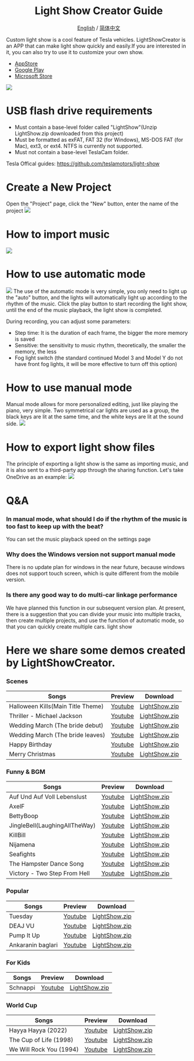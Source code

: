 <h1 align="center"/>Light Show Creator Guide</h1>
<p align="center">
	<a href="./README.md">English</a>
	/
    <a href="./README-zh.md">简体中文</a>
</p>

Custom light show is a cool feature of Tesla vehicles. LightShowCreator is an APP that can make light show quickly and easily.If you are interested in it, you can also try to use it to customize your own show.
+ [AppStore](https://apps.apple.com/us/app/light-show-creator/id6446385602)
+ [Google Play](https://play.google.com/store/apps/details?id=com.coding1024.tslshow)
+ [Microsoft Store](https://www.microsoft.com/store/productId/9PL28B7M856D)

![](Images/preview.png)

# USB flash drive requirements
+ Must contain a base-level folder called "LightShow"(Unzip LightShow.zip downloaded from this project)
+ Must be formatted as exFAT, FAT 32 (for Windows), MS-DOS FAT (for Mac), ext3, or ext4. NTFS is currently not supported.
+ Must not contain a base-level TeslaCam folder.

Tesla Offical guides: https://github.com/teslamotors/light-show

# Create a New Project
Open the "Project" page, click the "New" button, enter the name of the project
![](Images/new-project.png)

# How to import music
![](Images/import01.png)


# How to use automatic mode
![](Images/auto.png)
The use of the automatic mode is very simple, you only need to light up the "auto" button, and the lights will automatically light up according to the rhythm of the music. Click the play button to start recording the light show, until the end of the music playback, the light show is completed.

During recording, you can adjust some parameters:
+ Step time: It is the duration of each frame, the bigger the more memory is saved
+ Sensitive: the sensitivity to music rhythm, theoretically, the smaller the memory, the less
+ Fog light switch (the standard continued Model 3 and Model Y do not have front fog lights, it will be more effective to turn off this option)

# How to use manual mode
Manual mode allows for more personalized editing, just like playing the piano, very simple. Two symmetrical car lights are used as a group, the black keys are lit at the same time, and the white keys are lit at the sound side.
![](Images/manual01.png)

# How to export light show files
The principle of exporting a light show is the same as importing music, and it is also sent to a third-party app through the sharing function. Let's take OneDrive as an example:
![](Images/export01.png)


# Q&A
### In manual mode, what should I do if the rhythm of the music is too fast to keep up with the beat?
You can set the music playback speed on the settings page

### Why does the Windows version not support manual mode
There is no update plan for windows in the near future, because windows does not support touch screen, which is quite different from the mobile version.

### Is there any good way to do multi-car linkage performance
We have planned this function in our subsequent version plan. At present, there is a suggestion that you can divide your music into multiple tracks, then create multiple projects, and use the function of automatic mode, so that you can quickly create multiple cars. light show

# Here we share some demos created by LightShowCreator. 
### Scenes
|Songs|Preview|Download|
|---|---|---|
|Halloween Kills(Main Title Theme)|[Youtube](https://youtu.be/EEkjOqiCXso)|[LightShow.zip](Scenes/HalloweenKills/LightShow.zip)|
|Thriller - Michael Jackson|[Youtube](https://youtu.be/DHbQ05eTug8)|[LightShow.zip](Scenes/Thriller/LightShow.zip)|
|Wedding March (The bride debut)|[Youtube](https://youtu.be/iakQSEtRHS8)|[LightShow.zip](Scenes/Wedding1/LightShow.zip)|
|Wedding March (The bride leaves)|[Youtube](https://youtu.be/Gn86WnPEw6o)|[LightShow.zip](Scenes/Wedding2/LightShow.zip)|
|Happy Birthday|[Youtube](https://youtu.be/c4l5BWJmnm8)|[LightShow.zip](Scenes/HappyBirthday/LightShow.zip)|
|Merry Christmas|[Youtube](https://youtu.be/pC14N6Z2QZY)|[LightShow.zip](Scenes/MerryChristmas/LightShow.zip)|

### Funny & BGM
|Songs|Preview|Download|
|---|---|---|
|Auf Und Auf Voll Lebenslust|[Youtube](https://youtu.be/QG7xRLSWCg0)|[LightShow.zip](Funny&BGM/AufUndAufVollLebenslust/LightShow.zip)|
|AxelF|[Youtube](https://youtu.be/2tdLb02Y96o)|[LightShow.zip](Funny&BGM/AxelF/LightShow.zip)|
|BettyBoop|[Youtube](https://youtu.be/H2x7Mawssjo)|[LightShow.zip](Funny&BGM/BettyBoop/LightShow.zip)|
|JingleBell(LaughingAllTheWay)|[Youtube](https://youtu.be/J-K50W4beiU)|[LightShow.zip](Funny&BGM/JingleBell(LaughingAllTheWay)/LightShow.zip)|
|KillBill|[Youtube](https://youtu.be/6oPdOL5JQ6g)|[LightShow.zip](Funny&BGM/KillBill/LightShow.zip)|
|Nijamena|[Youtube](https://youtu.be/3vFTLrvxN0A)|[LightShow.zip](Funny&BGM/Nijamena/LightShow.zip)|
|Seafights|[Youtube](https://youtu.be/5yDf8Ge_mEE)|[LightShow.zip](Funny&BGM/Seafights/LightShow.zip)|
|The Hampster Dance Song|[Youtube](https://youtu.be/Nl9QJFfxf2Y)|[LightShow.zip](Funny&BGM/TheHampsterDanceSong/LightShow.zip)|
|Victory - Two Step From Hell | [Youtube](https://youtu.be/JfHDj0td7Y8)|[LightShow.zip](Funny&BGM/Vectory/LightShow.zip)

### Popular
|Songs|Preview|Download|
|---|---|---|
|Tuesday|[Youtube](https://youtu.be/dwjc0wLnCfQ)|[LightShow.zip](Popular/Tuesday/LightShow.zip)|
|DEAJ VU|[Youtube](https://youtu.be/dvio49U2RhE)|[LightShow.zip](Popular/DEJA%20VU/LightShow.zip)
|Pump It Up|[Youtube](https://youtu.be/G-VYmN47iyo)|[LightShow.zip](Popular/PumpItUp/LightShow.zip)
|Ankaranin baglari|[Youtube](https://youtu.be/8BakNXETqkA)|[LightShow.zip](Popular/ANKARANIN/LightShow.zip)

### For Kids
|Songs|Preview|Download|
|---|---|---|
|Schnappi|[Youtube](https://youtu.be/b-RGHncYe1Q)|[LightShow.zip](ForKids/Schnappi/LightShow.zip)|

### World Cup
|Songs|Preview|Download|
|---|---|---|
|Hayya Hayya (2022)|[Youtube](https://youtu.be/RpJeS3fIH1s)|[LightShow.zip](WorldCup/HayyaHayya/LightShow.zip)|
|The Cup of Life (1998)|[Youtube](https://youtu.be/cqOPomTxMpo)|[LightShow.zip](WorldCup/TheCupOfLife/LightShow.zip)|
|We Will Rock You (1994)|[Youtube](https://youtu.be/zCorVvQh99k)|[LightShow.zip](WorldCup/WeWillRockYou/LightShow.zip)|
